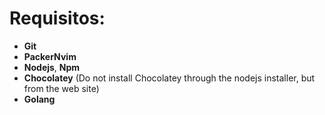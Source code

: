 # Requisitos:

- **Git**
- **PackerNvim**
- **Nodejs**, **Npm**
- **Chocolatey** (Do not install Chocolatey through the nodejs installer, but from the web site)
- **Golang**
